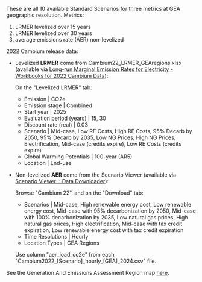 These are all 10 available Standard Scenarios for three metrics at GEA geographic resolution. Metrics:
1. LRMER levelized over 15 years
2. LRMER levelized over 30 years
3. average emissions rate (AER) non-levelized

2022 Cambium release data:
- Levelized **LRMER** come from Cambium22_LRMER_GEAregions.xlsx (available via [Long-run Marginal Emission Rates for Electricity - Workbooks for 2022 Cambium Data](https://data.nrel.gov/submissions/206)):

  On the "Levelized LRMER" tab:
  - Emission | CO2e
  - Emission stage | Combined
  - Start year | 2025
  - Evaluation period (years) | 15, 30
  - Discount rate (real) | 0.03
  - Scenario | Mid-case, Low RE Costs, High RE Costs, 95% Decarb by 2050, 95% Decarb by 2035, Low NG Prices, High NG Prices, Electrification, Mid-case (credits expire), Low RE Costs (credits expire)
  - Global Warming Potentials | 100-year (AR5)
  - Location | End-use

- Non-levelized **AER** come from the Scenario Viewer (available via [Scenario Viewer :: Data Downloader](https://cambium.nrel.gov)):

  Browse "Cambium 22", and on the "Download" tab:
  - Scenarios | Mid-case, High renewable energy cost, Low renewable energy cost, Mid-case with 95% decarbonization by 2050, Mid-case with 100% decarbonization by 2035, Low natural gas prices, High natural gas prices, High electrification, Mid-case with tax credit expiration, Low renewable energy cost with tax credit expiration
  - Time Resolutions | Hourly
  - Location Types | GEA Regions

  Use column "aer_load_co2e" from each "Cambium2022_[Scenario]\_hourly_[GEA]_2024.csv" file.

See the Generation And Emissions Assessment Region map [here](https://github.com/NREL/resstock/wiki/Generation-And-Emissions-Assessment-Region-Map).
